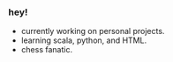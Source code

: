 ### hey!


-  currently working on personal projects.
-  learning scala, python, and HTML.
-  chess fanatic.

